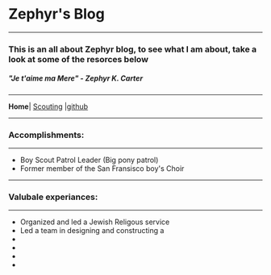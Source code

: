 <h1>Zephyr's Blog</h1>

  <hr>
  
<h3>This is an all about Zephyr blog, to see what I am about, take a look at some of the resorces below</hr>
<h5><i>"Je t'aime ma Mere" - Zephyr K. Carter</i></h5>

  <hr>

**Home**\| <a href="LINK" target="_blank" rel="noopener noreferrer">Scouting</a> \|<a href="LINK" target="_blank" rel="noopener noreferrer">github</a>

  <hr>

<h3>Accomplishments:</h3>

  <hr>

<ul>

<li>Boy Scout Patrol Leader (Big pony patrol)</li>
<li>Former member of the San Fransisco boy's Choir</li>
  
</ul>

  <hr>

<h3>Valubale experiances:</h3>

  <hr>

<ul>

<li>Organized and led a Jewish Religous service</li>
<li>Led a team in designing and constructing a  </li>
<li></li>
<li></li>
<li></li>
<li></li>
  
</ul>










  
  

